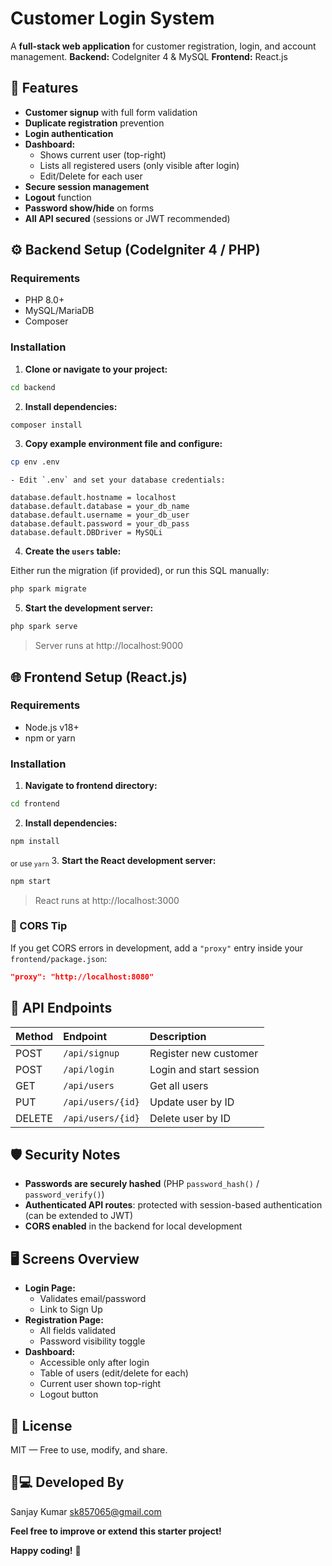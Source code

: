 # Customer Login System

A **full-stack web application** for customer registration, login, and account management.
**Backend:** CodeIgniter 4 \& MySQL
**Frontend:** React.js

## 🚀 Features

- **Customer signup** with full form validation
- **Duplicate registration** prevention
- **Login authentication**
- **Dashboard:**
  - Shows current user (top-right)
  - Lists all registered users (only visible after login)
  - Edit/Delete for each user
- **Secure session management**
- **Logout** function
- **Password show/hide** on forms
- **All API secured** (sessions or JWT recommended)

## ⚙️ Backend Setup (CodeIgniter 4 / PHP)

### Requirements

- PHP 8.0+
- MySQL/MariaDB
- Composer

### Installation

1. **Clone or navigate to your project:**

```bash
cd backend
```

2. **Install dependencies:**

```bash
composer install
```

3. **Copy example environment file and configure:**

```bash
cp env .env
```

    - Edit `.env` and set your database credentials:

```env
database.default.hostname = localhost
database.default.database = your_db_name
database.default.username = your_db_user
database.default.password = your_db_pass
database.default.DBDriver = MySQLi
```

4. **Create the `users` table:**

Either run the migration (if provided), or run this SQL manually:

```bash
php spark migrate
```

5. **Start the development server:**

```bash
php spark serve
```

> Server runs at http://localhost:9000

## 🌐 Frontend Setup (React.js)

### Requirements

- Node.js v18+
- npm or yarn

### Installation

1. **Navigate to frontend directory:**

```bash
cd frontend
```

2. **Install dependencies:**

```bash
npm install
```

<sub>or use `yarn`</sub> 3. **Start the React development server:**

```bash
npm start
```

> React runs at http://localhost:3000

### 🔁 CORS Tip

If you get CORS errors in development, add a `"proxy"` entry inside your `frontend/package.json`:

```json
"proxy": "http://localhost:8080"
```

## 🧩 API Endpoints

| Method | Endpoint          | Description             |
| :----- | :---------------- | :---------------------- |
| POST   | `/api/signup`     | Register new customer   |
| POST   | `/api/login`      | Login and start session |
| GET    | `/api/users`      | Get all users           |
| PUT    | `/api/users/{id}` | Update user by ID       |
| DELETE | `/api/users/{id}` | Delete user by ID       |

## 🛡️ Security Notes

- **Passwords are securely hashed** (PHP `password_hash()` / `password_verify()`)
- **Authenticated API routes**: protected with session-based authentication (can be extended to JWT)
- **CORS enabled** in the backend for local development

## 🖥️ Screens Overview

- **Login Page:**
  - Validates email/password
  - Link to Sign Up
- **Registration Page:**
  - All fields validated
  - Password visibility toggle
- **Dashboard:**
  - Accessible only after login
  - Table of users (edit/delete for each)
  - Current user shown top-right
  - Logout button

## 📄 License

MIT — Free to use, modify, and share.

## 👨💻 Developed By

Sanjay Kumar
sk857065@gmail.com

**Feel free to improve or extend this starter project!**

**Happy coding!** 🚀
